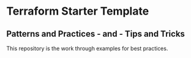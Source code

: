 # Terraform Starter Template
## Patterns and Practices - and - Tips and Tricks

This repository is the work through examples for best practices.
